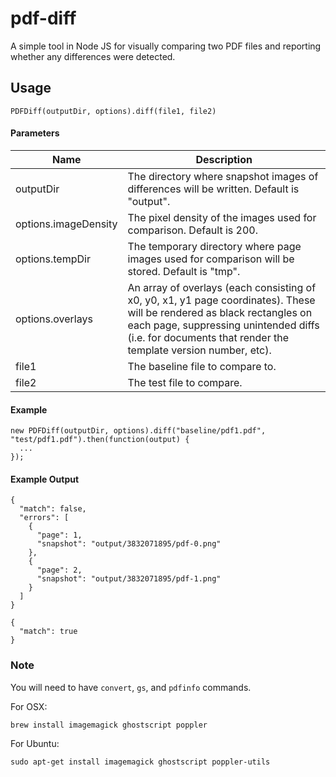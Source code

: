 # pdf-diff

A simple tool in Node JS for visually comparing two PDF files and reporting whether any differences were detected.


## Usage

~~~
PDFDiff(outputDir, options).diff(file1, file2)
~~~

#### Parameters

| Name                     | Description
| ------------------------ | --------------------------------------------------------------------------------------------------
| outputDir                | The directory where snapshot images of differences will be written. Default is "output".
| options.imageDensity     | The pixel density of the images used for comparison. Default is 200.
| options.tempDir          | The temporary directory where page images used for comparison will be stored. Default is "tmp".
| options.overlays         | An array of overlays (each consisting of x0, y0, x1, y1 page coordinates). These will be rendered as black rectangles on each page, suppressing unintended diffs (i.e. for documents that render the template version number, etc).
| file1                    | The baseline file to compare to. 
| file2                    | The test file to compare.

#### Example
```
new PDFDiff(outputDir, options).diff("baseline/pdf1.pdf", "test/pdf1.pdf").then(function(output) {
  ...
});
```

#### Example Output

```
{ 
  "match": false, 
  "errors": [ 
    { 
      "page": 1, 
      "snapshot": "output/3832071895/pdf-0.png" 
    }, 
    { 
      "page": 2, 
      "snapshot": "output/3832071895/pdf-1.png" 
    } 
  ] 
}
```
```
{ 
  "match": true 
}
```


### Note

You will need to have `convert`, `gs`, and `pdfinfo` commands.

For OSX:

    brew install imagemagick ghostscript poppler
    
For Ubuntu:
    
    sudo apt-get install imagemagick ghostscript poppler-utils
    
